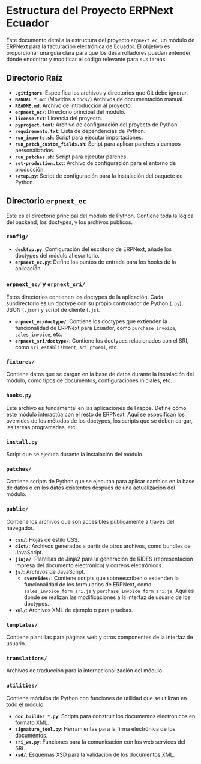 # Estructura del Proyecto ERPNext Ecuador

Este documento detalla la estructura del proyecto `erpnext_ec`, un módulo de ERPNext para la facturación electrónica de Ecuador. El objetivo es proporcionar una guía clara para que los desarrolladores puedan entender dónde encontrar y modificar el código relevante para sus tareas.

## Directorio Raíz

- **`.gitignore`**: Especifica los archivos y directorios que Git debe ignorar.
- **`MANUAL_*.md`**: (Movidos a `docs/`) Archivos de documentación manual.
- **`README.md`**: Archivo de introducción al proyecto.
- **`erpnext_ec/`**: Directorio principal del módulo.
- **`license.txt`**: Licencia del proyecto.
- **`pyproject.toml`**: Archivo de configuración del proyecto de Python.
- **`requirements.txt`**: Lista de dependencias de Python.
- **`run_imports.sh`**: Script para ejecutar importaciones.
- **`run_patch_custom_fields.sh`**: Script para aplicar parches a campos personalizados.
- **`run_patches.sh`**: Script para ejecutar parches.
- **`set-production.txt`**: Archivo de configuración para el entorno de producción.
- **`setup.py`**: Script de configuración para la instalación del paquete de Python.

## Directorio `erpnext_ec`

Este es el directorio principal del módulo de Python. Contiene toda la lógica del backend, los doctypes, y los archivos públicos.

### `config/`

- **`desktop.py`**: Configuración del escritorio de ERPNext, añade los doctypes del módulo al escritorio.
- **`erpnext_ec.py`**: Define los puntos de entrada para los hooks de la aplicación.

### `erpnext_ec/` y `erpnext_sri/`

Estos directorios contienen los doctypes de la aplicación. Cada subdirectorio es un doctype con su propio controlador de Python (`.py`), JSON (`.json`) y script de cliente (`.js`).

- **`erpnext_ec/doctype/`**: Contiene los doctypes que extienden la funcionalidad de ERPNext para Ecuador, como `purchase_invoice`, `sales_invoice`, etc.
- **`erpnext_sri/doctype/`**: Contiene los doctypes relacionados con el SRI, como `sri_establishment`, `sri_ptoemi`, etc.

### `fixtures/`

Contiene datos que se cargan en la base de datos durante la instalación del módulo, como tipos de documentos, configuraciones iniciales, etc.

### `hooks.py`

Este archivo es fundamental en las aplicaciones de Frappe. Define cómo este módulo interactúa con el resto de ERPNext. Aquí se especifican los overrides de los métodos de los doctypes, los scripts que se deben cargar, las tareas programadas, etc.

### `install.py`

Script que se ejecuta durante la instalación del módulo.

### `patches/`

Contiene scripts de Python que se ejecutan para aplicar cambios en la base de datos o en los datos existentes después de una actualización del módulo.

### `public/`

Contiene los archivos que son accesibles públicamente a través del navegador.

- **`css/`**: Hojas de estilo CSS.
- **`dist/`**: Archivos generados a partir de otros archivos, como bundles de JavaScript.
- **`jinja/`**: Plantillas de Jinja2 para la generación de RIDES (representación impresa del documento electrónico) y correos electrónicos.
- **`js/`**: Archivos de JavaScript.
  - **`overrides/`**: Contiene scripts que sobreescriben o extienden la funcionalidad de los formularios de ERPNext, como `sales_invoice_form_sri.js` y `purchase_invoice_form_sri.js`. Aquí es donde se realizan las modificaciones a la interfaz de usuario de los doctypes.
- **`xml/`**: Archivos XML de ejemplo o para pruebas.

### `templates/`

Contiene plantillas para páginas web y otros componentes de la interfaz de usuario.

### `translations/`

Archivos de traducción para la internacionalización del módulo.

### `utilities/`

Contiene módulos de Python con funciones de utilidad que se utilizan en todo el módulo.

- **`doc_builder_*.py`**: Scripts para construir los documentos electrónicos en formato XML.
- **`signature_tool.py`**: Herramientas para la firma electrónica de los documentos.
- **`sri_ws.py`**: Funciones para la comunicación con los web services del SRI.
- **`xsd/`**: Esquemas XSD para la validación de los documentos XML.
